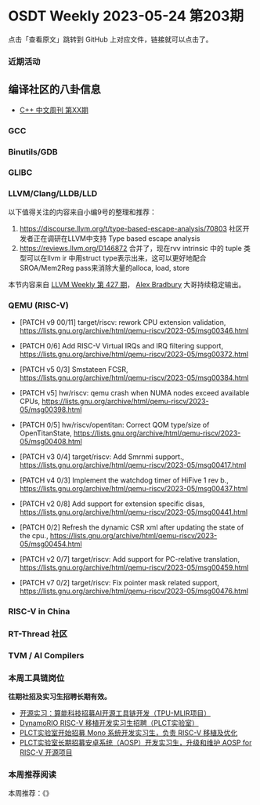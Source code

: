 # OSDT Weekly 2023-05-24 第203期

点击「查看原文」跳转到 GitHub 上对应文件，链接就可以点击了。

### 近期活动

## 编译社区的八卦信息

- [C++ 中文周刊 第XX期]()

### GCC

### Binutils/GDB

### GLIBC

### LLVM/Clang/LLDB/LLD


以下值得关注的内容来自小编9号的整理和推荐：

1. https://discourse.llvm.org/t/type-based-escape-analysis/70803 社区开发者正在调研在LLVM中支持 Type based escape analysis
2. https://reviews.llvm.org/D146872 合并了，现在rvv intrinsic 中的 tuple 类型可以在llvm ir 中用struct type表示出来，这可以更好地配合SROA/Mem2Reg pass来消除大量的alloca, load, store

本节内容来自 [LLVM Weekly 第 427 期](http://llvmweekly.org/issue/427)，
[Alex Bradbury](https://www.linkedin.com/in/alex-bradbury/) 大哥持续稳定输出。

### QEMU (RISC-V)


- [PATCH v9 00/11] target/riscv: rework CPU extension validation,
  https://lists.gnu.org/archive/html/qemu-riscv/2023-05/msg00346.html

- [PATCH 0/6] Add RISC-V Virtual IRQs and IRQ filtering support,
  https://lists.gnu.org/archive/html/qemu-riscv/2023-05/msg00372.html

- [PATCH v5 0/3] Smstateen FCSR,
  https://lists.gnu.org/archive/html/qemu-riscv/2023-05/msg00384.html

- [PATCH v5] hw/riscv: qemu crash when NUMA nodes exceed available CPUs,
  https://lists.gnu.org/archive/html/qemu-riscv/2023-05/msg00398.html

- [PATCH 0/5] hw/riscv/opentitan: Correct QOM type/size of OpenTitanState,
  https://lists.gnu.org/archive/html/qemu-riscv/2023-05/msg00408.html

- [PATCH v3 0/4] target/riscv: Add Smrnmi support.,
  https://lists.gnu.org/archive/html/qemu-riscv/2023-05/msg00417.html

- [PATCH v4 0/3] Implement the watchdog timer of HiFive 1 rev b.,
  https://lists.gnu.org/archive/html/qemu-riscv/2023-05/msg00437.html

- [PATCH v2 0/8] Add support for extension specific disas,
  https://lists.gnu.org/archive/html/qemu-riscv/2023-05/msg00441.html

- [PATCH 0/2] Refresh the dynamic CSR xml after updating the state of the cpu.,
  https://lists.gnu.org/archive/html/qemu-riscv/2023-05/msg00454.html

- [PATCH v2 0/7] target/riscv: Add support for PC-relative translation,
  https://lists.gnu.org/archive/html/qemu-riscv/2023-05/msg00459.html

- [PATCH v7 0/2] target/riscv: Fix pointer mask related support,
  https://lists.gnu.org/archive/html/qemu-riscv/2023-05/msg00476.html

### RISC-V in China

### RT-Thread 社区

### TVM / AI Compilers

### 本周工具链岗位

**往期社招及实习生招聘长期有效。**

- [开源实习：算能科技招募AI开源工具链开发（TPU-MLIR项目）](https://mp.weixin.qq.com/s/IBJh0ip4k11PzIMZecsWSw)
- [DynamoRIO RISC-V 移植开发实习生招聘（PLCT实验室）](https://mp.weixin.qq.com/s/J_5TjT6DOqeOXJXQI5VQxw)
- [PLCT实验室开始招募 Mono 系统开发实习生，负责 RISC-V 移植及优化](https://mp.weixin.qq.com/s/whEW7Hay1jIP1tBzIPay1A)
- [PLCT实验室长期招募安卓系统（AOSP）开发实习生，升级和维护 AOSP for RISC-V 开源项目](https://mp.weixin.qq.com/s/dJP2cEB1nex2inR5c-cJog)


### 本周推荐阅读

本周推荐：《》
